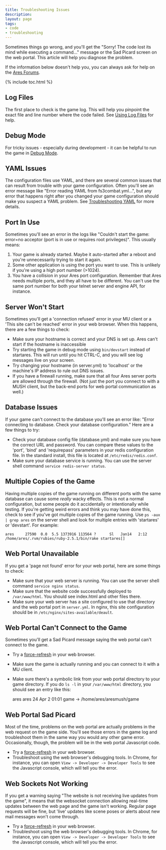 ```yaml
---
title: Troubleshooting Issues
description: 
layout: page
tags:
- code
- troubleshooting
---
```


Sometimes things go wrong, and you'll get the "Sorry! The code lost its mind while executing a command..." message or the Sad Picard screen on the web portal.  This article will help you diagnose the problem.

If the information below doesn't help you, you can always ask for help on the [Ares Forums](/feedback.html).

{% include toc.html %}

## Log Files

The first place to check is the game log.  This will help you pinpoint the exact file and line number where the code failed.  See [Using Log Files](/tutorials/code/logs.html) for help.

## Debug Mode

For tricky issues - especially during development - it can be helpful to run the game in [Debug Mode](/tutorials/code/debug-mode.html).

## YAML Issues

The configuration files use YAML, and there are several common issues that can result from trouble with your game configuration.  Often you'll see an error message like "Error reading YAML from fs3combat.yml...", but any error that happens right after you changed your game configuration should make you suspect a YAML problem.  See [Troubleshooting YAML](/tutorials/code/troubleshooting-yaml.html) for more details.

## Port In Use

Sometimes you'll see an error in the logs like "Couldn't start the game: error=no acceptor (port is in use or requires root privileges)".  This usually means:

1. Your game is already started.  Maybe it auto-started after a reboot and you're unnecessarily trying to start it again.
2. Some other application is using the port you want to use.  This is unlikely if you're using a high port number (>1024).
3. You have a collision in your Ares port configuration. Remember that Ares needs multiple ports, and they all have to be different.  You can't use the same port number for both your telnet server and engine API, for instance.

## Server Won't Start

Sometimes you'll get a 'connection refused' error in your MU client or a 'This site can't be reached' error in your web browser.  When this happens, there are a few things to check:

* Make sure your hostname is correct and your DNS is set up.  Ares can't start if the hostname is inaccessible
* Try starting the game in debug mode using `bin/devstart` instead of startares.  This will run until you hit CTRL-C, and you will see log messages live on your screen.
* Try changing your hostname (in server.yml) to 'localhost' or the machine's IP address to rule out DNS issues.
* If you have a firewall running, make sure that all four Ares server ports are allowed through the firewall.  (Not just the port you connect to with a MUSH client, but the back-end ports for web portal communication as well.)

## Database Issues

If your game can't connect to the database you'll see an error like:  "Error connecting to database. Check your database configuration."   Here are a few things to try:

* Check your database config file (database.yml) and make sure you have the correct URL and password.  You can compare these values to the 'port', 'bind' and 'requirepass' parameters in your redis configuration file.   In the standard install, this file is located at `/etc/redis/redis.conf`.
* Make sure your database service is running.  You can use the server shell command `service redis-server status`.

## Multiple Copies of the Game

Having multiple copies of the game running on different ports with the same database can cause some *really* wacky effects.  This is not a normal configuration, but some people do it accidentally or intentionally while testing.  If you're getting weird errors and think you may have done this, check to see if you've got multiple copies of the game running.  Use `ps -aux | grep ares` on the server shell and look for multiple entries with 'startares' or 'devstart'.  For example:

    ares     27590  0.0  5.5 1373916 113564 ?      Sl   Jan14   2:12 /home/ares/.rvm/rubies/ruby-2.5.1/bin/rake startares[]

## Web Portal Unavailable

If you get a 'page not found' error for your web portal, here are some things to check:

* Make sure that your web server is running.  You can use the server shell command `service nginx status`.
* Make sure that the website code successfully deployed to `/var/www/html`.  You should see index.html and other files there.
* Make sure your web server has a site configured to use that directory and the web portal port in `server.yml`.  In nginx, this site configuration should be in `/etc/nginx/sites-available/deault`.

## Web Portal Can't Connect to the Game

Sometimes you'll get a Sad Picard message saying the web portal can't connect to the game.  

* Try a [force-refresh](https://en.wikipedia.org/wiki/Wikipedia:Bypass_your_cache) in your web browser.  
* Make sure the game is actually running and you can connect to it with a MU client.
* Make sure there's a symbolic link from your web portal directory to your game directory.  If you do `ls -l` in your `/var/www/html` directory, you should see an entry like this: 

    ares ares   24 Apr  2 01:01 game -> /home/ares/aresmush/game

## Web Portal Sad Picard

Most of the time, problems on the web portal are actually problems in the web request on the game side.  You'll see those errors in the game log and troubleshoot them in the same way you would any other game error.   Occasionally, though, the problem will be in the web portal Javascript code.  

* Try a [force-refresh](https://en.wikipedia.org/wiki/Wikipedia:Bypass_your_cache) in your web browser.  
* Troubleshoot using the web browser's debugging tools.  In Chrome, for instance, you can open `View -> Developer -> Developer Tools` to see the Javascript console, which will tell you the error.

## Web Sockets Not Working

If you get a warning saying "The website is not receiving live updates from the game", it means that the websocket connection allowing real-time updates between the web page and the game isn't working.  Regular page requests will be fine, but 'live' updates like scene poses or alerts about new mail messages won't come through.

* Try a [force-refresh](https://en.wikipedia.org/wiki/Wikipedia:Bypass_your_cache) in your web browser.  
* Troubleshoot using the web browser's debugging tools.  In Chrome, for instance, you can open `View -> Developer -> Developer Tools` to see the Javascript console, which will tell you the error.
